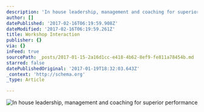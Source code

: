 ```yaml
---
description: 'In house leadership, management and coaching for superior performance'
author: []
datePublished: '2017-02-16T06:19:59.908Z'
dateModified: '2017-02-16T06:19:59.261Z'
title: Workshop Interaction
publisher: {}
via: {}
inFeed: true
sourcePath: _posts/2017-01-15-2a16d1cc-e418-4b62-8ef9-fe811a78454b.md
starred: false
datePublishedOriginal: '2017-01-19T18:32:03.643Z'
_context: 'http://schema.org'
_type: Article

---
```

![In house leadership, management and coaching for superior performance](https://the-grid-user-content.s3-us-west-2.amazonaws.com/2f5aae0d-b6b1-46fc-a801-59915860db23.png)